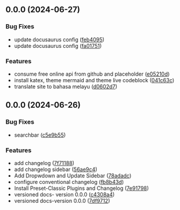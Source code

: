 ## 0.0.0 (2024-06-27)


### Bug Fixes

* update docusaurus config ([feb4095](https://github.com/fatihahmansor00/edaran/commit/feb40951f9f58828d5285aab124d198818cad753))
* update docusaurus config ([fa01751](https://github.com/fatihahmansor00/edaran/commit/fa017518c196de3f3cee2745b1dc8d8f326298b2))

### Features

* consume free online api from github and placeholder ([e05210d](https://github.com/fatihahmansor00/edaran/commit/e05210d09621acb36cde0a567dc72ac430b1632b))
* install katex, theme mermaid and theme live codeblock ([041c63c](https://github.com/fatihahmansor00/edaran/commit/041c63c9c1044b99b0571ce0fb121752f60293a5))
* translate site to bahasa melayu ([d0602d7](https://github.com/fatihahmansor00/edaran/commit/d0602d7102c0dffcafd09f5af85a864439766151))

## 0.0.0 (2024-06-26)


### Bug Fixes

* searchbar ([c5e9b55](https://github.com/fatihahmansor00/edaran/commit/c5e9b55947047b8b9eaa59664896e10f4de97af4))


### Features

* add changelog ([7f71188](https://github.com/fatihahmansor00/edaran/commit/7f71188da5b49f253003cabfb6610cca8387c865))
* add changelog sidebar ([56ae9c4](https://github.com/fatihahmansor00/edaran/commit/56ae9c4e0e872c5b3ef4eb63682c6cf30bb02106))
* Add Dropwdown and Update Sidebar ([78adadc](https://github.com/fatihahmansor00/edaran/commit/78adadc222863413a433e0c7acaac8e52bd38875))
* configure conventional changelog ([fb8b43d](https://github.com/fatihahmansor00/edaran/commit/fb8b43df74afa0d27e3e722a5a66716f7202b859))
* Install Preset-Classic Plugins and Changelog ([7e91798](https://github.com/fatihahmansor00/edaran/commit/7e91798fc9a1d787dae7c784b6bf4c24220cead9))
* versioned docs- version 0.0.0 ([c4308a4](https://github.com/fatihahmansor00/edaran/commit/c4308a41e9a3db77d41629d0dc0abd579f5a2005))
* versioned docs-version 0.0.0 ([7df9712](https://github.com/fatihahmansor00/edaran/commit/7df97121988d78eb2d7a72028d2a7c989091512a))






